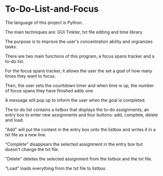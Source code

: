 # To-Do-List-and-Focus
The language of this project is Python.

The main techniques are: GUI Tinkter, txt file editing and time library

The purpose is to improve the user's concentration ability and orgranizes tasks.

There are two main functions of this program, a focus spans tracker and a to-do list.


For the focus spans tracker, it allows the user the set a goal of how many times they want to focus.

Then, the user sets the countdown timer and when time is up, the number of focus spans they have finished adds one.

A message will pop up to inform the user when the goal is completed.


The to-do list contains a listbox that displays the to-do assignments, an entry box to enter new assignments and four buttons: add, complete, delete and load.

"Add" will put the content in the entry box onto the listbox and writes it in a txt file as a new line.

"Complete" disappears the selected assignment in the entry box but doesn't change the txt file.

"Delete" deletes the selected assignment from the listbox and the txt file.

"Load" loads everything from the txt file to listbox.
